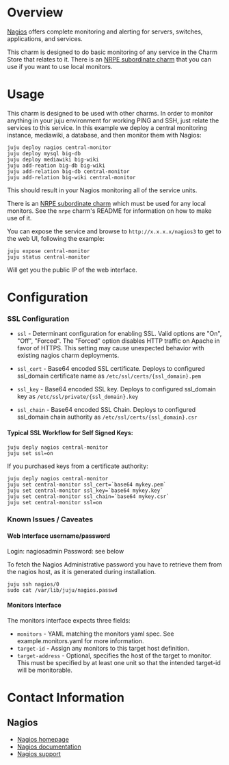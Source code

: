 # Overview

[Nagios](http://nagios.org) offers complete monitoring and alerting for servers, switches, applications, and services.

This charm is designed to do basic monitoring of any service in the Charm Store that relates to it. There is an [NRPE subordinate charm](https://jujucharms.com/precise/nrpe/) that you can use if you want to use local monitors.

# Usage

This charm is designed to be used with other charms. In order to monitor anything in your juju environment for working PING and SSH, just relate the services to this service. In this example we deploy a central monitoring instance, mediawiki, a database, and then monitor them with Nagios:

    juju deploy nagios central-monitor
    juju deploy mysql big-db
    juju deploy mediawiki big-wiki
    juju add-reation big-db big-wiki
    juju add-relation big-db central-monitor
    juju add-relation big-wiki central-monitor

This should result in your Nagios monitoring all of the service units.

There is an [NRPE subordinate charm](https://jujucharms.com/precise/nrpe/) which must be used for any local monitors.  See the `nrpe` charm's README for information on how to make use of it.

You can expose the service and browse to `http://x.x.x.x/nagios3` to get to the web UI, following the example:

    juju expose central-monitor
    juju status central-monitor

Will get you the public IP of the web interface.

# Configuration

### SSL Configuration

- `ssl` - Determinant configuration for enabling SSL. Valid options are "On", "Off", "Forced". The "Forced" option disables HTTP traffic on Apache in favor of HTTPS. This setting may cause unexpected behavior with existing nagios charm deployments.

- `ssl_cert` - Base64 encoded SSL certificate. Deploys to configured ssl_domain certificate name as `/etc/ssl/certs/{ssl_domain}.pem`

- `ssl_key` - Base64 encoded SSL key. Deploys to configured ssl_domain key as `/etc/ssl/private/{ssl_domain}.key`

- `ssl_chain` - Base64 encoded SSL Chain. Deploys to configured ssl_domain chain authority as `/etc/ssl/certs/{ssl_domain}.csr`


#### Typical SSL Workflow for Self Signed Keys:

    juju deply nagios central-monitor
    juju set ssl=on


If you purchased keys from a certificate authority:

    juju deply nagios central-monitor
    juju set central-monitor ssl_cert=`base64 mykey.pem`
    juju set central-monitor ssl_key=`base64 mykey.key`
    juju set central-monitor ssl_chain=`base64 mykey.csr`
    juju set central-monitor ssl=on


### Known Issues / Caveates


#### Web Interface username/password

Login: nagiosadmin
Password: see below

To fetch the Nagios Administrative password you have to retrieve them from
the nagios host, as it is generated during installation.

```
juju ssh nagios/0
sudo cat /var/lib/juju/nagios.passwd
```


#### Monitors Interface
The monitors interface expects three fields:

- `monitors` - YAML matching the monitors yaml spec. See example.monitors.yaml for more information.
- `target-id` - Assign any monitors to this target host definition.
- `target-address` - Optional, specifies the host of the target to monitor. This must be specified by at least one unit so that the intended target-id will be monitorable.


# Contact Information

## Nagios

- [Nagios homepage](http://nagios.org)
- [Nagios documentation](http://www.nagios.org/documentation)
- [Nagios support](http://www.nagios.org/support)

